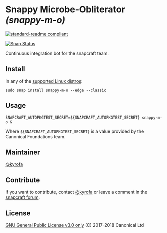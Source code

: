 # Snappy Microbe-Obliterator _(snappy-m-o)_

[![standard-readme compliant](https://img.shields.io/badge/readme%20style-standard-brightgreen.svg?style=flat)](https://github.com/RichardLitt/standard-readme)

[![Snap Status](https://build.snapcraft.io/badge/elopio/snappy-m-o.svg)](https://build.snapcraft.io/user/elopio/snappy-m-o)

Continuous integration bot for the snapcraft team.

## Install

In any of the [supported Linux distros](https://snapcraft.io/docs/core/install):

```
sudo snap install snappy-m-o --edge --classic
```

## Usage

```
SNAPCRAFT_AUTOPKGTEST_SECRET=${SNAPCRAFT_AUTOPKGTEST_SECRET} snappy-m-o &
```

Where `${SNAPCRAFT_AUTOPKGTEST_SECRET}` is a value provided by the Canonical Foundations team.

## Maintainer

[@kyrofa](https://github.com/kyrofa/)

## Contribute

If you want to contribute, contact [@kyrofa](https://github.com/kyrofa/) or
leave a comment in the [snapcraft forum](https://forum.snapcraft.io/).

## License

[GNU General Public License v3.0 only](LICENSE) (C) 2017-2018 Canonical Ltd
